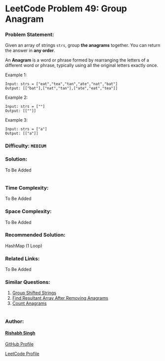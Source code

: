# LeetCode Problem 49: Group Anagram

### Problem Statement:

Given an array of strings `strs`, group <b>the anagrams</b> together. You can return the answer in <b>any order</b>.

An <b>Anagram</b> is a word or phrase formed by rearranging the letters of a different word or phrase, typically using all the original letters exactly once.

Example 1:
```
Input: strs = ["eat","tea","tan","ate","nat","bat"]
Output: [["bat"],["nat","tan"],["ate","eat","tea"]]
```
Example 2:
```
Input: strs = [""]
Output: [[""]]
```
Example 3:
```
Input: strs = ["a"]
Output: [["a"]]
```

### Difficulty: `MEDIUM`

### Solution:

To Be Added

#


### Time Complexity:
To Be Added

### Space Complexity:
To Be Added

### Recommended Solution:

HashMap (1 Loop)

### Related Links:
To Be Added

### Similar Questions:
1. [Group Shifted Strings](https://leetcode.com/problems/group-shifted-strings/)
2. [Find Resultant Array After Removing Anagrams](https://leetcode.com/problems/find-resultant-array-after-removing-anagrams/)
3. [Count Anagrams](https://leetcode.com/problems/count-anagrams/)

#

### Author:
#### [Rishabh Singh](https://geeekgod.in)

[GitHub Profile](https://github.com/thisisrishabh22/)

[LeetCode Profile](https://leetcode.com/geeekgod/)
